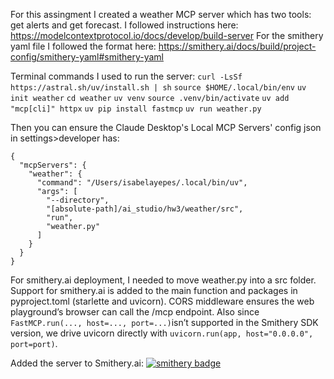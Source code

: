 For this assingment I created a weather MCP server which has two tools: get alerts and get forecast. I followed instructions here: https://modelcontextprotocol.io/docs/develop/build-server
For the smithery yaml file I followed the format here: https://smithery.ai/docs/build/project-config/smithery-yaml#smithery-yaml 

Terminal commands I used to run the server:
`curl -LsSf https://astral.sh/uv/install.sh | sh`
`source $HOME/.local/bin/env`
`uv init weather`
`cd weather`
`uv venv`
`source .venv/bin/activate`
`uv add "mcp[cli]" httpx`
`uv pip install fastmcp`
`uv run weather.py`

Then you can ensure the Claude Desktop's Local MCP Servers' config json in settings>developer has:

```
{
  "mcpServers": {
    "weather": {
      "command": "/Users/isabelayepes/.local/bin/uv",
      "args": [
        "--directory",
        "[absolute-path]/ai_studio/hw3/weather/src",
        "run",
        "weather.py"
      ]
    }
  }
}
```

For smithery.ai deployment, I needed to move weather.py into a src folder. Support for smithery.ai is added to the main function and packages in pyproject.toml (starlette and uvicorn). CORS middleware ensures the web playground’s browser can call the /mcp endpoint.
Also since `FastMCP.run(..., host=..., port=...)`isn’t supported in the Smithery SDK version, we drive uvicorn directly with `uvicorn.run(app, host="0.0.0.0", port=port)`.

Added the server to Smithery.ai: [![smithery badge](https://smithery.ai/badge/@isabelayepes/weather)](https://smithery.ai/server/@isabelayepes/weather)